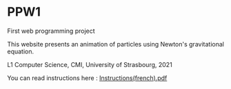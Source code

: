 # PPW1
First web programming project

This website presents an animation of particles using Newton's gravitational equation.

L1 Computer Science, CMI, University of Strasbourg, 2021

You can read instructions here : [Instructions(french).pdf](https://github.com/LeonGALL/PPW1/files/6091170/projet_PW1_202021.pdf)
